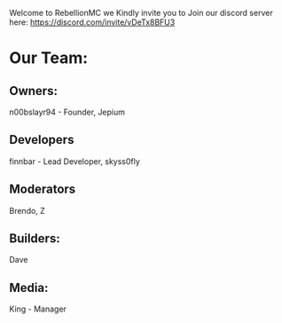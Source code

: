 Welcome to RebellionMC
we Kindly invite you to Join our discord server here:
https://discord.com/invite/vDeTx8BFU3

# Our Team:
## Owners:
n00bslayr94 - Founder,
Jepium

## Developers
finnbar - Lead Developer,
skyss0fly

## Moderators
Brendo, 
Z

## Builders:
Dave

## Media:
King - Manager
